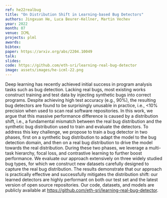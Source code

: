 ```yaml
---
ref: he22realbug
title: "On Distribution Shift in Learning-based Bug Detectors"
authors: Jingxuan He, Luca Beurer-Kellner, Martin Vechev
year: 2022
month: 07
venue: ICML
projects: plml
awards:
bibtex:
paper: https://arxiv.org/abs/2204.10049
talk: 
slides: 
code: https://github.com/eth-sri/learning-real-bug-detector
image: assets/images/he-icml-22.png
---
```


Deep learning has recently achieved initial success in program analysis tasks such as bug detection. Lacking real bugs, most existing works construct training and test data by injecting synthetic bugs into correct programs. Despite achieving high test accuracy (e.g., 90%), the resulting bug detectors are found to be surprisingly unusable in practice, i.e., <10% precision when used to scan real software repositories. In this work, we argue that this massive performance difference is caused by a distribution shift, i.e., a fundamental mismatch between the real bug distribution and the synthetic bug distribution used to train and evaluate the detectors. To address this key challenge, we propose to train a bug detector in two phases, first on a synthetic bug distribution to adapt the model to the bug detection domain, and then on a real bug distribution to drive the model towards the real distribution. During these two phases, we leverage a multi-task hierarchy, focal loss, and contrastive learning to further boost performance. We evaluate our approach extensively on three widely studied bug types, for which we construct new datasets carefully designed to capture the real bug distribution. The results demonstrate that our approach is practically effective and successfully mitigates the distribution shift: our learned detectors are highly performant on both our test set and the latest version of open source repositories. Our code, datasets, and models are publicly available at https://github.com/eth-sri/learning-real-bug-detector.